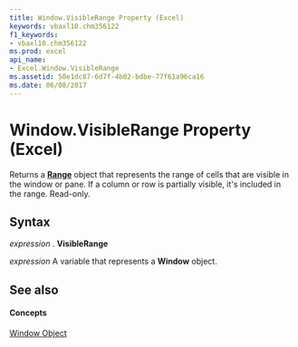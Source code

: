 ```yaml
---
title: Window.VisibleRange Property (Excel)
keywords: vbaxl10.chm356122
f1_keywords:
- vbaxl10.chm356122
ms.prod: excel
api_name:
- Excel.Window.VisibleRange
ms.assetid: 50e1dc87-6d7f-4b02-bdbe-77f61a96ca16
ms.date: 06/08/2017
---
```



# Window.VisibleRange Property (Excel)

Returns a **[Range](range-object-excel.md)** object that represents the range of cells that are visible in the window or pane. If a column or row is partially visible, it's included in the range. Read-only.


## Syntax

 _expression_ . **VisibleRange**

 _expression_ A variable that represents a **Window** object.


## See also


#### Concepts


[Window Object](window-object-excel.md)

